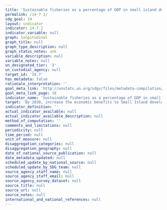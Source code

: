 ```yaml
---
title: 'Sustainable fisheries as a percentage of GDP in small island developing States, least developed countries and all countries'
permalink: /14-7-1/
sdg_goal: 14
layout: indicator
indicator: 14.7.1
indicator_variable: null
graph: longitudinal
graph_title: null
graph_type_description: null
graph_status_notes: unk
variable_description: null
variable_notes: null
un_designated_tier: '3'
un_custodial_agency: null
target_id: '14.7'
has_metadata: false
rationale_interpretation: ''
goal_meta_link: 'http://unstats.un.org/sdgs/files/metadata-compilation/Metadata-Goal-14.pdf'
goal_meta_link_page: 18
indicator_name: 'Sustainable fisheries as a percentage of GDP in small island developing States, least developed countries and all countries'
target: 'By 2030, increase the economic benefits to Small Island developing States and least developed countries from the sustainable use of marine resources, including through sustainable management of fisheries, aquaculture and tourism.'
indicator_definition: ''
actual_indicator_available: null
actual_indicator_available_description: null
method_of_computation: ''
comments_and_limitations: null
periodicity: null
time_period: null
unit_of_measure: null
disaggregation_categories: null
disaggregation_geography: null
date_of_national_source_publication: null
date_metadata_updated: null
scheduled_update_by_national_source: null
scheduled_update_by_SDG_team: null
source_agency_staff_name: null
source_agency_staff_email: null
source_agency_survey_dataset: null
source_title: null
source_url: null
source_notes: null
international_and_national_references: null
---
```


